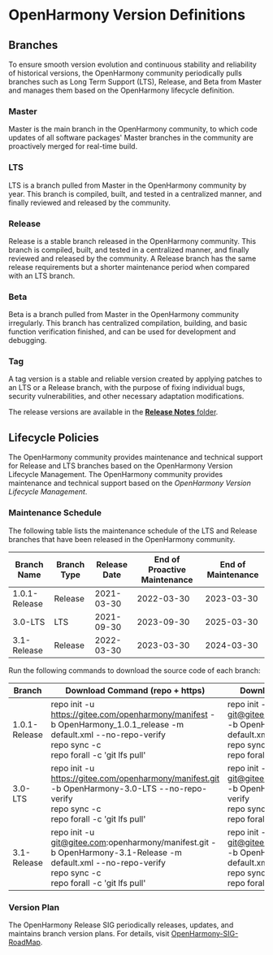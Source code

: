 # OpenHarmony Version Definitions

## Branches

To ensure smooth version evolution and continuous stability and reliability of historical versions, the OpenHarmony community periodically pulls branches such as Long Term Support (LTS), Release, and Beta from Master and manages them based on the OpenHarmony lifecycle definition.


### Master

Master is the main branch in the OpenHarmony community, to which code updates of all software packages' Master branches in the community are proactively merged for real-time build.

###  LTS

LTS is a branch pulled from Master in the OpenHarmony community by year. This branch is compiled, built, and tested in a centralized manner, and finally reviewed and released by the community.

### Release

Release is a stable branch released in the OpenHarmony community. This branch is compiled, built, and tested in a centralized manner, and finally reviewed and released by the community. A Release branch has the same release requirements but a shorter maintenance period when compared with an LTS branch.

### Beta

Beta is a branch pulled from Master in the OpenHarmony community irregularly. This branch has centralized compilation, building, and basic function verification finished, and can be used for development and debugging.

### Tag

A tag version is a stable and reliable version created by applying patches to an LTS or a Release branch, with the purpose of fixing individual bugs, security vulnerabilities, and other necessary adaptation modifications.

The release versions are available in the [**Release Notes** folder](../release-notes).

## Lifecycle Policies

The OpenHarmony community provides maintenance and technical support for Release and LTS branches based on the OpenHarmony Version Lifecycle Management. The OpenHarmony community provides maintenance and technical support based on the *OpenHarmony Version Lifecycle Management*.

### Maintenance Schedule

The following table lists the maintenance schedule of the LTS and Release branches that have been released in the OpenHarmony community.

| Branch Name       | Branch Type| Release Date | End of Proactive Maintenance| End of Maintenance |
| ------------- | -------- | --------- | ------------ | --------- |
| 1.0.1-Release | Release  | 2021-03-30| 2022-03-30   | 2023-03-30|
| 3.0-LTS       | LTS      | 2021-09-30| 2023-09-30   | 2025-03-30|
| 3.1-Release   | Release  | 2022-03-30| 2023-03-30   | 2024-03-30|

Run the following commands to download the source code of each branch:

| Branch         | Download Command (repo + https)                                    | Download Command (repo + ssh)                                       |
| ------------- | ------------------------------------------------------------ | ------------------------------------------------------------ |
| 1.0.1-Release | repo init -u https://gitee.com/openharmony/manifest -b OpenHarmony_1.0.1_release -m default.xml --no-repo-verify<br>repo sync -c<br>repo forall -c 'git lfs pull' | repo init -u git@gitee.com:openharmony/manifest.git -b OpenHarmony-3.1-Release -m default.xml --no-repo-verify<br>repo sync -c<br>repo forall -c 'git lfs pull' |
| 3.0-LTS       | repo init -u https://gitee.com/openharmony/manifest.git -b OpenHarmony-3.0-LTS --no-repo-verify<br>repo sync -c<br>repo forall -c 'git lfs pull' | repo init -u git@gitee.com:openharmony/manifest.git -b OpenHarmony-3.0-LTS --no-repo-verify<br>repo sync -c<br>repo forall -c 'git lfs pull' |
| 3.1-Release   | repo init -u git@gitee.com:openharmony/manifest.git -b OpenHarmony-3.1-Release -m default.xml --no-repo-verify<br>repo sync -c<br>repo forall -c 'git lfs pull' | repo init -u git@gitee.com:openharmony/manifest.git -b OpenHarmony-3.1-Release -m default.xml --no-repo-verify<br>repo sync -c<br>repo forall -c 'git lfs pull' |



### Version Plan

The OpenHarmony Release SIG periodically releases, updates, and maintains branch version plans. For details, visit [OpenHarmony-SIG-RoadMap](https://gitee.com/openharmony-sig/oh-inner-release-management/blob/master/OpenHarmony-SIG-RoadMap.md).
